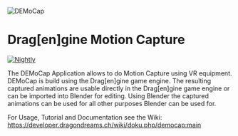 ![DEMoCap](data/content/images/splashscreen.jpg)

# Drag[en]gine Motion Capture

[![Nightly](https://github.com/LordOfDragons/democap/actions/workflows/nightly.yml/badge.svg)](https://github.com/LordOfDragons/democap/actions/workflows/nightly.yml)

The DEMoCap Application allows to do Motion Capture using VR equipment.
DEMoCap is build using the Drag[en]gine game engine. The resulting captured
animations are usable directly in the Drag[en]gine game engine or can be
imported into Blender for editing. Using Blender the captured animations
can be used for all other purposes Blender can be used for. 

For Usage, Tutorial and Documentation see the Wiki:
https://developer.dragondreams.ch/wiki/doku.php/democap:main
